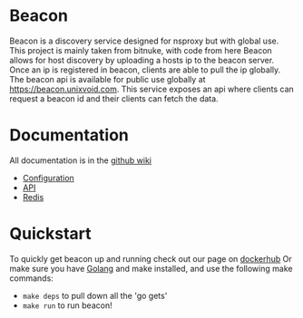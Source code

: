 Beacon
=======
Beacon is a discovery service designed for nsproxy but with global use. This project is mainly taken from bitnuke, with code from here Beacon allows for host discovery by uploading a hosts ip to the beacon server. Once an ip is registered in beacon, clients are able to pull the ip globally. The beacon api is available for public use globally at https://beacon.unixvoid.com. This service exposes an api where clients can request a beacon id and their clients can fetch the data.

Documentation
=============
All documentation is in the [github wiki](https://github.com/unixvoid/beacon/wiki)
* [Configuration](https://github.com/unixvoid/beacon/wiki/Configuration)
* [API](https://github.com/unixvoid/beacon/wiki/API)
* [Redis](https://github.com/unixvoid/beacon/wiki/Redis)

Quickstart
==========
To quickly get beacon up and running check out our page on [dockerhub](https://hub.docker.com/r/unixvoid/beacon/)
Or make sure you have [Golang](https://golang.org) and make installed, and use the following make commands:  
* `make deps` to pull down all the 'go gets'
* `make run` to run beacon!
